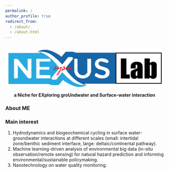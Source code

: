 ```yaml
---
permalink: /
author_profile: true
redirect_from: 
  - /about/
  - /about.html
---
```

&nbsp; <img src='/images/logo.jpg' style='width: 600px; height: auto;'>  

&nbsp;&nbsp;&nbsp;&nbsp;&nbsp;&nbsp;  **a Niche for EXploring groUndwater and Surface-water interaction**  

  
### About ME  

  


  

### Main interest
1) Hydrodynamics and biogeochemical cycling in surface water-groundwater interactions at different scales (small: intertidal zone/benthic sediment interface, large: deltaic/continental pathway).  
2) Machine learning-driven analysis of environmental big data (in-situ observation/remote sensing) for natural hazard prediction and informing environmental/sustainable policymaking.  
3) Nanotechnology on water quality monitoring.
